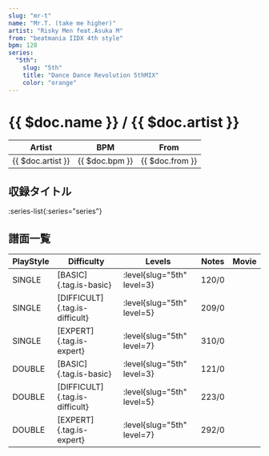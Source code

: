```yaml
---
slug: "mr-t"
name: "Mr.T. (take me higher)"
artist: "Risky Men feat.Asuka M"
from: "beatmania IIDX 4th style"
bpm: 128
series:
  "5th":
    slug: "5th"
    title: "Dance Dance Revolution 5thMIX"
    color: "orange"
---
```


# {{ $doc.name }} / {{ $doc.artist }}

|Artist|BPM|From|
|------|---|----|
|{{ $doc.artist }}|{{ $doc.bpm }}|{{ $doc.from }}|

## 収録タイトル

:series-list{:series="series"}

## 譜面一覧

|PlayStyle|Difficulty|Levels|Notes|Movie|
|---------|----------|------|-----|-----|
|SINGLE|[BASIC]{.tag.is-basic}|:level{slug="5th" level=3}|120/0||
|SINGLE|[DIFFICULT]{.tag.is-difficult}|:level{slug="5th" level=5}|209/0||
|SINGLE|[EXPERT]{.tag.is-expert}|:level{slug="5th" level=7}|310/0||
|DOUBLE|[BASIC]{.tag.is-basic}|:level{slug="5th" level=3}|121/0||
|DOUBLE|[DIFFICULT]{.tag.is-difficult}|:level{slug="5th" level=5}|223/0||
|DOUBLE|[EXPERT]{.tag.is-expert}|:level{slug="5th" level=7}|292/0||
